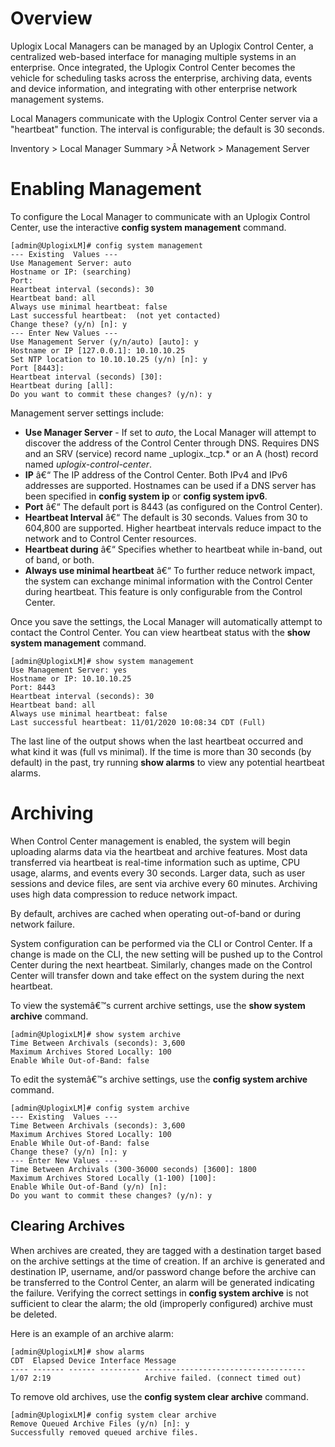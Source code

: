 # Overview

Uplogix Local Managers can be managed by an Uplogix Control Center, a centralized web-based interface for managing multiple systems in an enterprise. Once integrated, the Uplogix Control Center becomes the vehicle for scheduling tasks across the enterprise, archiving data, events and device information, and integrating with other enterprise network management systems.

Local Managers communicate with the Uplogix Control Center server via a "heartbeat" function. The interval is configurable; the default is 30 seconds.

<div class='ucc' />Inventory > Local Manager Summary >Â Network > Management Server</div>

# Enabling Management

To configure the Local Manager to communicate with an Uplogix Control Center, use the interactive **config system management** command. 

```
[admin@UplogixLM]# config system management
--- Existing  Values ---
Use Management Server: auto
Hostname or IP: (searching)
Port: 
Heartbeat interval (seconds): 30
Heartbeat band: all
Always use minimal heartbeat: false
Last successful heartbeat:  (not yet contacted)
Change these? (y/n) [n]: y
--- Enter New Values ---
Use Management Server (y/n/auto) [auto]: y
Hostname or IP [127.0.0.1]: 10.10.10.25
Set NTP location to 10.10.10.25 (y/n) [n]: y
Port [8443]: 
Heartbeat interval (seconds) [30]: 
Heartbeat during [all]: 
Do you want to commit these changes? (y/n): y
```

Management server settings include:

* **Use Manager Server** - If set to *auto*,  the Local Manager will attempt to discover the address of the Control Center through DNS. Requires DNS and an SRV (service) record name _uplogix._tcp.\* or an A (host) record named *uplogix-control-center*. <!-- Consider adding link to Zero Touch Deployment Overview -->
* **IP** â€“ The IP address of the Control Center. Both IPv4 and IPv6 addresses are supported. Hostnames can be used if a DNS server has been specified in **config system ip** or **config system ipv6**.
* **Port** â€“ The default port is 8443 (as configured on the Control Center).
* **Heartbeat Interval** â€“ The default is 30 seconds. Values from 30 to 604,800 are supported. Higher heartbeat intervals reduce impact to the network and to Control Center resources.
* **Heartbeat during** â€“ Specifies whether to heartbeat while in-band, out of band, or both.
* **Always use minimal heartbeat** â€“ To further reduce network impact, the system can exchange minimal information with the Control Center during heartbeat. This feature is only configurable from the Control Center.

Once you save the settings, the Local Manager will automatically attempt to contact the Control Center. You can view heartbeat status with the **show system management** command. 

```
[admin@UplogixLM]# show system management
Use Management Server: yes
Hostname or IP: 10.10.10.25
Port: 8443
Heartbeat interval (seconds): 30
Heartbeat band: all
Always use minimal heartbeat: false
Last successful heartbeat: 11/01/2020 10:08:34 CDT (Full)
```

The last line of the output shows when the last heartbeat occurred and what kind it was (full vs minimal). If the time is more than 30 seconds (by default) in the past, try running **show alarms** to view any potential heartbeat alarms.

# Archiving

When Control Center management is enabled, the system will begin uploading alarms data via the heartbeat and archive features. Most data transferred via heartbeat is real-time information such as uptime, CPU usage, alarms, and events every 30 seconds. Larger data, such as user sessions and device files, are sent via archive every 60 minutes. Archiving uses high data compression to reduce network impact. 

By default, archives are cached when operating out-of-band or during network failure. 

System configuration can be performed via the CLI or Control Center. If a change is made on the CLI, the new setting will be pushed up to the Control Center during the next heartbeat. Similarly, changes made on the Control Center will transfer down and take effect on the system during the next heartbeat.

To view the systemâ€™s current archive settings, use the **show system archive** command.

```
[admin@UplogixLM]# show system archive
Time Between Archivals (seconds): 3,600
Maximum Archives Stored Locally: 100
Enable While Out-of-Band: false

```

To edit the systemâ€™s archive settings, use the **config system archive** command.

```
[admin@UplogixLM]# config system archive
--- Existing  Values ---
Time Between Archivals (seconds): 3,600
Maximum Archives Stored Locally: 100
Enable While Out-of-Band: false
Change these? (y/n) [n]: y
--- Enter New Values ---
Time Between Archivals (300-36000 seconds) [3600]: 1800
Maximum Archives Stored Locally (1-100) [100]:
Enable While Out-of-Band (y/n) [n]:
Do you want to commit these changes? (y/n): y
```

## Clearing Archives

When archives are created, they are tagged with a destination target based on the archive settings at the time of creation. If an archive is generated and destination IP, username, and/or password change before the archive can be transferred to the Control Center, an alarm will be generated indicating the failure. Verifying the correct settings in **config system archive** is not sufficient to clear the alarm; the old (improperly configured) archive must be deleted.

Here is an example of an archive alarm:

```
[admin@UplogixLM]# show alarms 
CDT  Elapsed Device Interface Message 
---- ------- ------ --------- ------------------------------------ 
1/07 2:19                     Archive failed. (connect timed out)
```

To remove old archives, use the **config system clear archive** command.

```
[admin@UplogixLM]# config system clear archive
Remove Queued Archive Files (y/n) [n]: y
Successfully removed queued archive files.
```